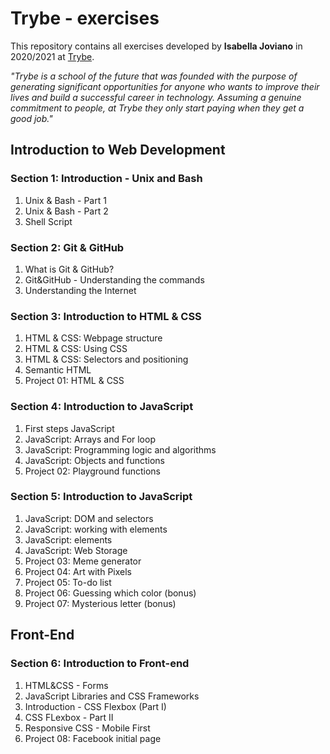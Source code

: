 # Trybe - exercises

This repository contains all exercises developed by **Isabella Joviano** in 2020/2021 at [Trybe](https://www.betrybe.com/). 

_"Trybe is a school of the future that was founded with the purpose of generating significant opportunities for anyone who wants to improve their lives and build a successful career in technology. Assuming a genuine commitment to people, at Trybe they only start paying when they get a good job."_

## Introduction to Web Development

### Section 1: Introduction - Unix and Bash

1. Unix & Bash - Part 1
2. Unix & Bash - Part 2
3. Shell Script

### Section 2: Git & GitHub

1. What is Git & GitHub?
2. Git&GitHub - Understanding the commands
3. Understanding the Internet

### Section 3: Introduction to HTML & CSS
1.   HTML & CSS: Webpage structure
2.   HTML & CSS: Using CSS
3.   HTML & CSS: Selectors and positioning 
4.   Semantic HTML
5.   Project 01: HTML & CSS

### Section 4: Introduction to JavaScript
1. First steps JavaScript
2. JavaScript: Arrays and For loop
3. JavaScript: Programming logic and algorithms
4. JavaScript: Objects and functions
5. Project 02: Playground functions

### Section 5: Introduction to JavaScript
1. JavaScript: DOM and selectors
2. JavaScript: working with elements
3. JavaScript: elements
4. JavaScript: Web Storage
5. Project 03: Meme generator
6. Project 04: Art with Pixels
7. Project 05: To-do list
8. Project 06: Guessing which color (bonus)
9. Project 07: Mysterious letter (bonus)

## Front-End

### Section 6: Introduction to Front-end
1. HTML&CSS - Forms
2. JavaScript Libraries and CSS Frameworks
3. Introduction - CSS Flexbox (Part I)
4. CSS FLexbox - Part II
5. Responsive CSS - Mobile First
6. Project 08: Facebook initial page
